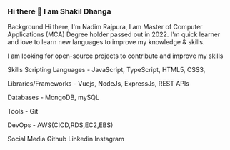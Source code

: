 ### Hi there 👋 I am Shakil Dhanga

<!--
**shakil-dhanga/shakil-dhanga** is a ✨ _special_ ✨ repository because its `README.md` (this file) appears on your GitHub profile.

Here are some ideas to get you started:

- 🔭 I’m currently working on ...
- 🌱 I’m currently learning ...
- 👯 I’m looking to collaborate on ...
- 🤔 I’m looking for help with ...
- 💬 Ask me about ...
- 📫 How to reach me: ...
- 😄 Pronouns: ...
- ⚡ Fun fact: ...
-->
Background
Hi there, I'm Nadim Rajpura, I am Master of Computer Applications (MCA) Degree holder passed out in 2022. I'm quick learner and love to learn new languages to improve my knowledge & skills.

I am looking for open-source projects to contribute and improve my skills

Skills
Scripting Languages - JavaScript, TypeScript, HTML5, CSS3,

Libraries/Frameworks - Vuejs, NodeJs, ExpressJs, REST APIs

Databases - MongoDB, mySQL

Tools - Git

DevOps - AWS(CICD,RDS,EC2,EBS)

Social Media
Github Linkedin Instagram

